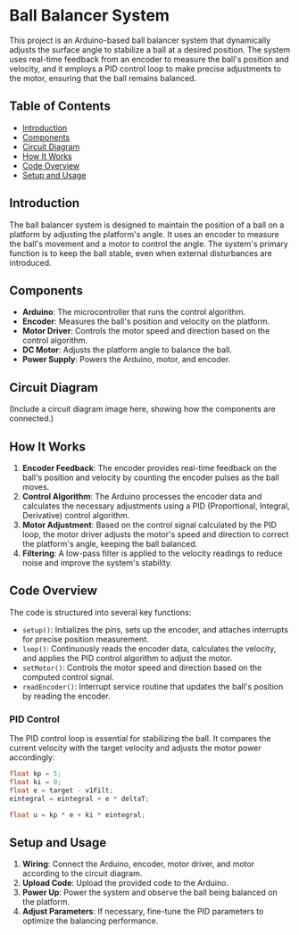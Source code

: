 

# Ball Balancer System

This project is an Arduino-based ball balancer system that dynamically adjusts the surface angle to stabilize a ball at a desired position. The system uses real-time feedback from an encoder to measure the ball's position and velocity, and it employs a PID control loop to make precise adjustments to the motor, ensuring that the ball remains balanced.

## Table of Contents

- [Introduction](#introduction)
- [Components](#components)
- [Circuit Diagram](#circuit-diagram)
- [How It Works](#how-it-works)
- [Code Overview](#code-overview)
- [Setup and Usage](#setup-and-usage)

## Introduction

The ball balancer system is designed to maintain the position of a ball on a platform by adjusting the platform's angle. It uses an encoder to measure the ball's movement and a motor to control the angle. The system's primary function is to keep the ball stable, even when external disturbances are introduced.

## Components

- **Arduino**: The microcontroller that runs the control algorithm.
- **Encoder**: Measures the ball's position and velocity on the platform.
- **Motor Driver**: Controls the motor speed and direction based on the control algorithm.
- **DC Motor**: Adjusts the platform angle to balance the ball.
- **Power Supply**: Powers the Arduino, motor, and encoder.

## Circuit Diagram

(Include a circuit diagram image here, showing how the components are connected.)

## How It Works

1. **Encoder Feedback**: The encoder provides real-time feedback on the ball's position and velocity by counting the encoder pulses as the ball moves.
2. **Control Algorithm**: The Arduino processes the encoder data and calculates the necessary adjustments using a PID (Proportional, Integral, Derivative) control algorithm.
3. **Motor Adjustment**: Based on the control signal calculated by the PID loop, the motor driver adjusts the motor's speed and direction to correct the platform's angle, keeping the ball balanced.
4. **Filtering**: A low-pass filter is applied to the velocity readings to reduce noise and improve the system's stability.

## Code Overview

The code is structured into several key functions:

- `setup()`: Initializes the pins, sets up the encoder, and attaches interrupts for precise position measurement.
- `loop()`: Continuously reads the encoder data, calculates the velocity, and applies the PID control algorithm to adjust the motor.
- `setMotor()`: Controls the motor speed and direction based on the computed control signal.
- `readEncoder()`: Interrupt service routine that updates the ball's position by reading the encoder.

### PID Control

The PID control loop is essential for stabilizing the ball. It compares the current velocity with the target velocity and adjusts the motor power accordingly:

```cpp
float kp = 5;
float ki = 0;
float e = target - v1Filt;
eintegral = eintegral + e * deltaT;

float u = kp * e + ki * eintegral;
```

## Setup and Usage

1. **Wiring**: Connect the Arduino, encoder, motor driver, and motor according to the circuit diagram.
2. **Upload Code**: Upload the provided code to the Arduino.
3. **Power Up**: Power the system and observe the ball being balanced on the platform.
4. **Adjust Parameters**: If necessary, fine-tune the PID parameters to optimize the balancing performance.
